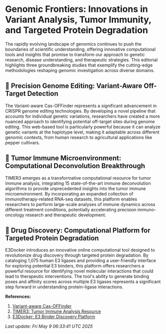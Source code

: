 # Genomic Frontiers: Innovations in Variant Analysis, Tumor Immunity, and Targeted Protein Degradation

The rapidly evolving landscape of genomics continues to push the boundaries of scientific understanding, offering innovative computational tools and insights that promise to transform our approach to genetic research, disease understanding, and therapeutic strategies. This editorial highlights three groundbreaking studies that exemplify the cutting-edge methodologies reshaping genomic investigation across diverse domains.

## 🧬 Precision Genome Editing: Variant-Aware Off-Target Detection

The Variant-aware Cas-OFFinder represents a significant advancement in CRISPR genome editing technologies. By developing a novel pipeline that accounts for individual genetic variations, researchers have created a more nuanced approach to identifying potential off-target sites during genome editing. This web-based tool is particularly powerful because it can analyze genetic variants at the haplotype level, making it adaptable across different genomic contexts, from human research to agricultural applications like pepper cultivars.

## 🔬 Tumor Immune Microenvironment: Computational Deconvolution Breakthrough

TIMER3 emerges as a transformative computational resource for tumor immune analysis, integrating 15 state-of-the-art immune deconvolution algorithms to provide unprecedented insights into the tumor immune microenvironment. By incorporating an expanded collection of immunotherapy-related RNA-seq datasets, this platform enables researchers to perform large-scale analyses of immune dynamics across different treatment conditions, potentially accelerating precision immuno-oncology research and therapeutic development.

## 🧪 Drug Discovery: Computational Platform for Targeted Protein Degradation

E3Docker introduces an innovative online computational tool designed to revolutionize drug discovery through targeted protein degradation. By cataloging 1,075 human E3 ligases and providing a user-friendly interface for exploring potential E3 binders, this platform offers researchers a powerful resource for identifying novel molecular interactions that could lead to therapeutic interventions. The tool's ability to generate binding poses and affinity scores across multiple E3 ligases represents a significant step forward in understanding protein-ligase interactions.

**References:**

1. [Variant-aware Cas-OFFinder](https://pubmed.ncbi.nlm.nih.gov/40337925)
2. [TIMER3: Tumor Immune Analysis Resource](https://pubmed.ncbi.nlm.nih.gov/40337924)
3. [E3Docker: E3 Binder Discovery Platform](https://pubmed.ncbi.nlm.nih.gov/40337923)

*Last update: Fri May  9 06:33:41 UTC 2025*
